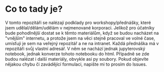 # Co to tady je?
V tomto repozitáři se nalézají podklady pro workshopy/přednášky, které jsem udělal/dělám/udělám v nejmenované korporaci. Jelikož pro účatníky bude pohodlnější dostat se k těmto materiálům, když se budou nacházet na "vnějším" internetu, a protože jsem na věci stejně pracoval ve volné čase, umísťuji je sem na veřejný repozitář a ne na intranet.
Každá přednáška má v repozitáři svůj vlastní adresář. V něm se nachází jednak jupyterovský notebook, jednak konverze tohoto notebooku do html. Případně se zde budou nalézat i další materiály, obvykle asi py soubory.
Pokud objevíte nějakou chybu či zavádějící formulaci, napište mi to prosím do Issues.
